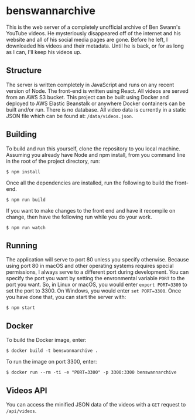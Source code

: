 # benswannarchive
This is the web server of a completely unofficial archive of Ben Swann's YouTube videos. He mysteriously disappeared off of the internet and his website and all of his social media pages are gone. Before he left, I downloaded his videos and their metadata. Until he is back, or for as long as I can, I'll keep his videos up.

## Structure
The server is written completely in JavaScript and runs on any recent version of Node. The front-end is written using React. All videos are served from an AWS S3 bucket. This project can be built using Docker and deployed to AWS Elastic Beanstalk or anywhere Docker containers can be built and/or run. There is no database. All video data is currently in a static JSON file which can be found at: `/data/videos.json`.

## Building
To build and run this yourself, clone the repository to you local machine. Assuming you already have Node and npm install, from you command line in the root of the project directory, run:
```
$ npm install
```
Once all the dependencies are installed, run the following to build the front-end.
```
$ npm run build
```
If you want to make changes to the front end and have it recompile on change, then have the following run while you do your work.
```
$ npm run watch
```

## Running
The application will serve to port 80 unless you specify otherwise. Because using port 80 in macOS and other operating systems requires special permissions, I always serve to a different port during development. You can specify the port you want by setting the envronmental variable `PORT` to the port you want. So, in Linux or macOS, you would enter `export PORT=3300` to set the port to 3300. On Windows, you would enter `set PORT=3300`. Once you have done that, you can start the server with:
```
$ npm start
```

## Docker
To build the Docker image, enter:
```
$ docker build -t benswannarchive .
```
To run the image on port 3300, enter:
```
$ docker run --rm -ti -e "PORT=3300" -p 3300:3300 benswannarchive
```

## Videos API
You can access the minified JSON data of the videos with a `GET` request to `/api/videos`.
